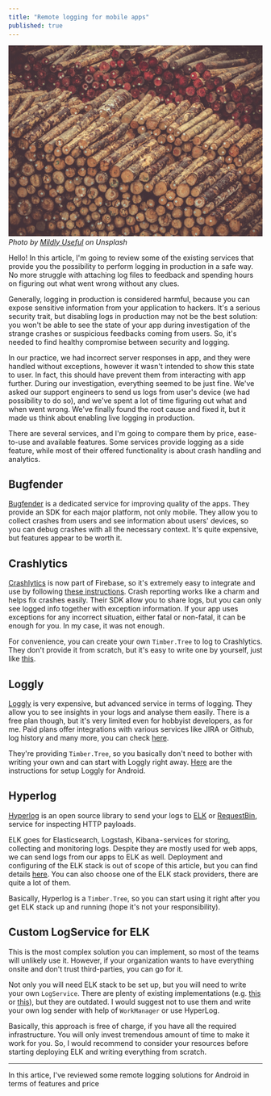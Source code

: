 ```yaml
---
title: "Remote logging for mobile apps"
published: true
---
```


![Photo by Mildly Useful on Unsplash](/assets/mildly-useful-249033-unsplash.jpg)
*Photo by [Mildly Useful](https://unsplash.com/@usefulcollective) on Unsplash*

Hello! In this article, I'm going to review some of the existing services that provide you the possibility to perform logging in production in a safe way. No more struggle with attaching log files to feedback and spending hours on figuring out what went wrong without any clues.

Generally, logging in production is considered harmful, because you can expose sensitive information from your application to hackers. It's a serious security trait, but disabling logs in production may not be the best solution: you won't be able to see the state of your app during investigation of the strange crashes or suspicious feedbacks coming from users. So, it's needed to find healthy compromise between security and logging.

In our practice, we had incorrect server responses in app, and they were handled without exceptions, however it wasn't intended to show this state to user. In fact, this should have prevent them from interacting with app further.
During our investigation, everything seemed to be just fine. We've asked our support engineers to send us logs from user's device (we had possibility to do so), and we've spent a lot of time figuring out what and when went wrong. We've finally found the root cause and fixed it, but it made us think about enabling live logging in production.

There are several services, and I'm going to compare them by price, ease-to-use and available features. Some services provide logging as a side feature, while most of their offered functionality is about crash handling and analytics.

## Bugfender

[Bugfender](https://bugfender.com) is a dedicated service for improving quality of the apps. They provide an SDK for each major platform, not only mobile. They allow you to collect crashes from users and see information about users' devices, so you can debug crashes with all the necessary context. It's quite expensive, but features appear to be worth it.

## Crashlytics

[Crashlytics](https://firebase.google.com/docs/crashlytics/) is now part of Firebase, so it's extremely easy to integrate and use by following [these instructions](https://firebase.google.com/docs/crashlytics/get-started). Crash reporting works like a charm and helps fix crashes easily. Their SDK allow you to share logs, but you can only see logged info together with exception information. If your app uses exceptions for any incorrect situation, either fatal or non-fatal, it can be enough for you. In my case, it was not enough.

For convenience, you can create your own `Timber.Tree`  to log to Crashlytics. They don't provide it from scratch, but it's easy to write one by yourself, just like [this](https://gist.github.com/jonfinerty/3e24867df66cd6e14c5937a72ed6d50a).

## Loggly

[Loggly](https://www.loggly.com) is very expensive, but advanced service in terms of logging. They allow you to see insights in your logs and analyse them easily. There is a free plan though, but it's very limited even for hobbyist developers, as for me. Paid plans offer integrations with various services like JIRA or Github, log history and many more, you can check [here](https://www.loggly.com/plans-and-pricing/).

They're providing `Timber.Tree`, so you basically don't need to bother with writing your own and can start with Loggly right away. [Here](https://www.loggly.com/docs/android-logs/) are the instructions for setup Loggly for Android.

## Hyperlog

[Hyperlog](https://github.com/hypertrack/hyperlog-android) is an open source library to send your logs to [ELK](https://www.elastic.co/elk-stack) or [RequestBin](https://requestbin.fullcontact.com/), service for inspecting HTTP payloads.

ELK goes for Elasticsearch, Logstash, Kibana - services for storing, collecting and monitoring logs. Despite they are mostly used for web apps, we can send logs from our apps to ELK as well. Deployment and configuring of the ELK stack is out of scope of this article, but you can find details [here](https://logz.io/learn/complete-guide-elk-stack/). You can also choose one of the ELK stack providers, there are quite a lot of them.

Basically, Hyperlog is a `Timber.Tree`, so you can start using it right after you get ELK stack up and running (hope it's not your responsibility).

## Custom LogService for ELK

This is the most complex solution you can implement, so most of the teams will unlikely use it. However, if your organization wants to have everything onsite and don't trust third-parties, you can go for it.

Not only you will need ELK stack to be set up, but you will need to write your own `LogService`. There are plenty of existing implementations (e.g. [this](https://github.com/Labgoo/android-logstash-logger) or [this](https://gist.github.com/PatrykGala/55603fe4259d812fdc0ffbc9e63eaabc)), but they are outdated. I would suggest not to use them and write your own log sender with help of `WorkManager` or use HyperLog.

Basically, this approach is free of charge, if you have all the required infrastructure. You will only invest tremendous amount of time to make it work for you. So, I would recommend to consider your resources before starting deploying ELK and writing everything from scratch.

---------

In this artice, I've reviewed some remote logging solutions for Android in terms of features and price